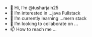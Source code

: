 - 👋 Hi, I’m @tusharjain25
- 👀 I’m interested in ...java Fullstack
- 🌱 I’m currently learning ...mern stack
- 💞️ I’m looking to collaborate on ...
- 📫 How to reach me ...

<!---
tusharjain25/tusharjain25 is a ✨ special ✨ repository because its `README.md` (this file) appears on your GitHub profile.
You can click the Preview link to take a look at your changes.
--->
